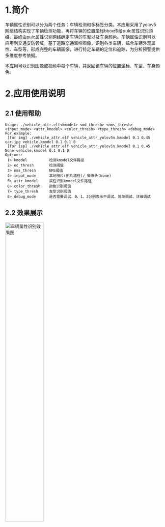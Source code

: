 # 1.简介

车辆属性识别可以分为两个任务：车辆检测和多标签分类。本应用采用了yolov5网络结构实现了车辆检测功能，再将车辆的位置坐标bbox传给pulc属性识别网络，最终由pulc属性识别网络确定车辆的车型以及车身颜色。车辆属性识别可以应用到交通安防领域，基于道路交通监控图像，识别各类车辆，综合车辆外观属性、车型等，形成完整的车辆画像，进行特定车辆的定位和追踪，为分析预警提供多维度参考依据。

本应用可以识别图像或视频中每个车辆，并返回该车辆的位置坐标、车型、车身颜色。

# 2.应用使用说明

## 2.1 使用帮助

```
Usage: ./vehicle_attr.elf<kmodel> <od_thresh> <nms_thresh> <input_mode> <attr_kmodel> <color_thresh> <type_thresh> <debug_mode>
For example:
 [for img] ./vehicle_attr.elf vehicle_attr_yolov5n.kmodel 0.1 0.45 car.jpg vehicle.kmodel 0.1 0.1 0
 [for isp] ./vehicle_attr.elf vehicle_attr_yolov5n.kmodel 0.1 0.45 None vehicle.kmodel 0.1 0.1 0
Options:
 1> kmodel          检测kmodel文件路径
 2> od_thresh       检测阈值
 3> nms_thresh      NMS阈值
 4> input_mode      本地图片(图片路径)/ 摄像头(None)
 5> attr_kmodel     属性识别kmodel文件路径
 6> color_thresh    颜色识别阈值
 7> type_thresh     车型识别阈值
 8> debug_mode      是否需要调试，0、1、2分别表示不调试、简单调试、详细调试
```

## 2.2 效果展示

<img src="https://kendryte-download.canaan-creative.com/k230/downloads/doc_images/ai_demo/vehicle_attr/vehicle_attr_result.jpg" alt="车辆属性识别效果图" width="50%" height="50%" />
